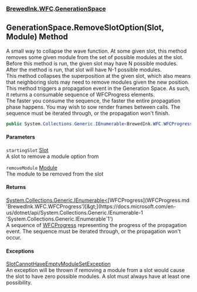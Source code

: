 ### [BrewedInk.WFC](BrewedInk_WFC.md 'BrewedInk.WFC').[GenerationSpace](GenerationSpace.md 'BrewedInk.WFC.GenerationSpace')
## GenerationSpace.RemoveSlotOption(Slot, Module) Method
A small way to collapse the wave function. At some given slot, this method removes some given module from the set of possible modules at the slot.  
Before this method is run, the given slot may have N possible modules. After the method is run, that slot will have N-1 possible modules.  
This method collapses the superposition at the given slot, which also means that neighboring slots may need to remove modules given the new position.  
This method triggers a propagation event in the Generation Space. As such, it returns a consumable sequence of WFCProgress elements.  
The faster you consume the sequence, the faster the entire propagation phase happens. You may wish to sow render frames between calls. The sequence must be iterated through, or the propagation won't finish.  
  
  
```csharp
public System.Collections.Generic.IEnumerable<BrewedInk.WFC.WFCProgress> RemoveSlotOption(BrewedInk.WFC.Slot startingSlot, BrewedInk.WFC.Module removeModule);
```
#### Parameters
<a name='BrewedInk_WFC_GenerationSpace_RemoveSlotOption(BrewedInk_WFC_Slot_BrewedInk_WFC_Module)_startingSlot'></a>
`startingSlot` [Slot](Slot.md 'BrewedInk.WFC.Slot')  
A slot to remove a module option from
  
<a name='BrewedInk_WFC_GenerationSpace_RemoveSlotOption(BrewedInk_WFC_Slot_BrewedInk_WFC_Module)_removeModule'></a>
`removeModule` [Module](Module.md 'BrewedInk.WFC.Module')  
The module to be removed from the slot
  
#### Returns
[System.Collections.Generic.IEnumerable&lt;](https://docs.microsoft.com/en-us/dotnet/api/System.Collections.Generic.IEnumerable-1 'System.Collections.Generic.IEnumerable`1')[WFCProgress](WFCProgress.md 'BrewedInk.WFC.WFCProgress')[&gt;](https://docs.microsoft.com/en-us/dotnet/api/System.Collections.Generic.IEnumerable-1 'System.Collections.Generic.IEnumerable`1')  
A sequence of [WFCProgress](WFCProgress.md 'BrewedInk.WFC.WFCProgress') representing the progress of the propagation event. The sequence must be iterated through, or the propagation won't occur. 
#### Exceptions
[SlotCannotHaveEmptyModuleSetException](SlotCannotHaveEmptyModuleSetException.md 'BrewedInk.WFC.SlotCannotHaveEmptyModuleSetException')  
An exception will be thrown if removing a module from a slot would cause the slot to have zero possible modules. A slot must always have at least one possibility.
